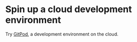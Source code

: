 # Spin up a cloud development environment

Try [GitPod](https://www.gitpod.io/), a development environment on the cloud.
